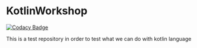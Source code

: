 # KotlinWorkshop

[![Codacy Badge](https://api.codacy.com/project/badge/Grade/3e1ea12e449847ba9b7bd4f1c2a7cd02)](https://app.codacy.com/app/johnettmathew/KotlinWorkshop?utm_source=github.com&utm_medium=referral&utm_content=Johnett/KotlinWorkshop&utm_campaign=Badge_Grade_Dashboard)

This is a test repository in order to test what we can do with kotlin language
